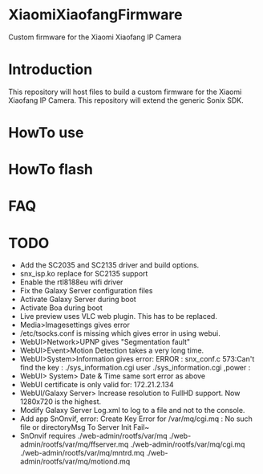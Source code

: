 # XiaomiXiaofangFirmware
Custom firmware for the Xiaomi Xiaofang IP Camera

# Introduction
This repository will host files to build a custom firmware for the Xiaomi Xiaofang IP Camera. This repository will extend the generic Sonix SDK.

# HowTo use

# HowTo flash

# FAQ

# TODO
* Add the SC2035 and SC2135 driver and build options.
* snx_isp.ko replace for SC2135 support
* Enable the rtl8188eu wifi driver
* Fix the Galaxy Server configuration files
* Activate Galaxy Server during boot
* Activate Boa during boot
* Live preview uses VLC web plugin. This has to be replaced.
* Media>Imagesettings gives error
* /etc/tsocks.conf is missing which gives error in using webui.
* WebUI>Network>UPNP gives "Segmentation fault"
* WebUI>Event>Motion Detection takes a very long time.
* WebUI>System>Information gives error: ERROR : snx_conf.c 573:Can't find the key : ./sys_information.cgi user ./sys_information.cgi ,power :
* WebUI> System> Date & Time  same sort error as above
* WebUI certificate is only valid for: 172.21.2.134
* WebUI/Galaxy Server> Increase resolution to FullHD support. Now 1280x720 is the highest.
* Modify Galaxy Server Log.xml to log to a file and not to the console.
* Add app SnOnvif, error: Create Key Error for /var/mq/cgi.mq : No such file or directoryMsg To Server Init Fail~
* SnOnvif requires ./web-admin/rootfs/var/mq
./web-admin/rootfs/var/mq/ffserver.mq
./web-admin/rootfs/var/mq/cgi.mq
./web-admin/rootfs/var/mq/mntrd.mq
./web-admin/rootfs/var/mq/motiond.mq
